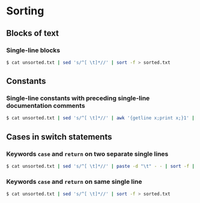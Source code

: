 # Sorting

## Blocks of text

### Single-line blocks

```bash
$ cat unsorted.txt | sed 's/^[ \t]*//' | sort -f > sorted.txt
```

## Constants

### Single-line constants with preceding single-line documentation comments

```bash
$ cat unsorted.txt | sed 's/^[ \t]*//' | awk '{getline x;print x;}1' | paste -d "\t" - - | LC_ALL=C sort -f | tr '\t' '\n' | awk '{getline x;print x;}1' > sorted.txt
```

## Cases in switch statements

### Keywords `case` and `return` on two separate single lines

```bash
$ cat unsorted.txt | sed 's/^[ \t]*//' | paste -d "\t" - - | sort -f | tr '\t' '\n' > sorted.txt
```

### Keywords `case` and `return` on same single line

```bash
$ cat unsorted.txt | sed 's/^[ \t]*//' | sort -f > sorted.txt
```
